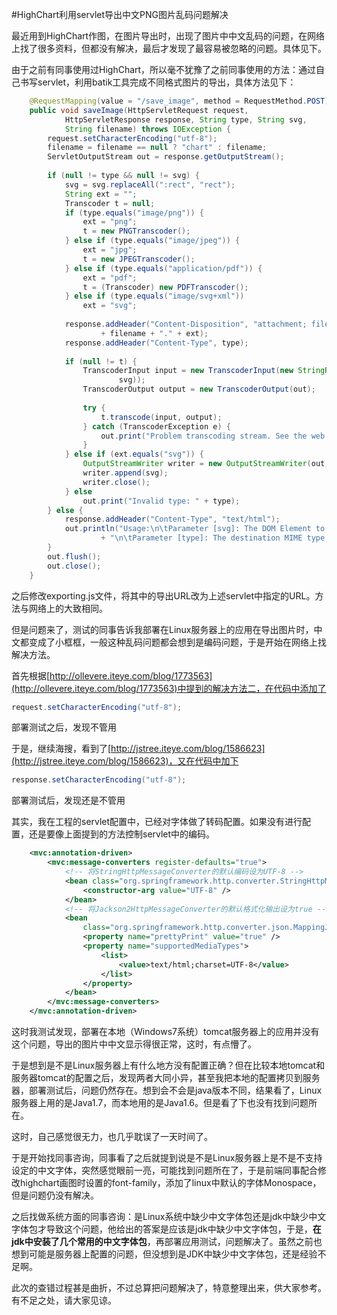 #HighChart利用servlet导出中文PNG图片乱码问题解决

最近用到HighChart作图，在图片导出时，出现了图片中中文乱码的问题，在网络上找了很多资料，但都没有解决，最后才发现了最容易被忽略的问题。具体见下。

由于之前有同事使用过HighChart，所以毫不犹豫了之前同事使用的方法：通过自己书写servlet，利用batik工具完成不同格式图片的导出，具体方法见下：
```java
    @RequestMapping(value = "/save_image", method = RequestMethod.POST)
    public void saveImage(HttpServletRequest request,
            HttpServletResponse response, String type, String svg,
            String filename) throws IOException {
        request.setCharacterEncoding("utf-8");
        filename = filename == null ? "chart" : filename;
        ServletOutputStream out = response.getOutputStream();
 
        if (null != type && null != svg) {
            svg = svg.replaceAll(":rect", "rect");
            String ext = "";
            Transcoder t = null;
            if (type.equals("image/png")) {
                ext = "png";
                t = new PNGTranscoder();
            } else if (type.equals("image/jpeg")) {
                ext = "jpg";
                t = new JPEGTranscoder();
            } else if (type.equals("application/pdf")) {
                ext = "pdf";
                t = (Transcoder) new PDFTranscoder();
            } else if (type.equals("image/svg+xml"))
                ext = "svg";
 
            response.addHeader("Content-Disposition", "attachment; filename="
                    + filename + "." + ext);
            response.addHeader("Content-Type", type);
 
            if (null != t) {
                TranscoderInput input = new TranscoderInput(new StringReader(
                        svg));
                TranscoderOutput output = new TranscoderOutput(out);
 
                try {
                    t.transcode(input, output);
                } catch (TranscoderException e) {
                    out.print("Problem transcoding stream. See the web logs for more details.");
                }
            } else if (ext.equals("svg")) {
                OutputStreamWriter writer = new OutputStreamWriter(out, "UTF-8");
                writer.append(svg);
                writer.close();
            } else
                out.print("Invalid type: " + type);
        } else {
            response.addHeader("Content-Type", "text/html");
            out.println("Usage:\n\tParameter [svg]: The DOM Element to be converted."
                    + "\n\tParameter [type]: The destination MIME type for the elment to be transcoded.");
        }
        out.flush();
        out.close();
    }
```
之后修改exporting.js文件，将其中的导出URL改为上述servlet中指定的URL。方法与网络上的大致相同。

但是问题来了，测试的同事告诉我部署在Linux服务器上的应用在导出图片时，中文都变成了小框框，一般这种乱码问题都会想到是编码问题，于是开始在网络上找解决方法。

首先根据[http://ollevere.iteye.com/blog/1773563](http://ollevere.iteye.com/blog/1773563)中提到的解决方法二，在代码中添加了
```java
request.setCharacterEncoding("utf-8");
```
部署测试之后，发现不管用

于是，继续海搜，看到了[http://jstree.iteye.com/blog/1586623](http://jstree.iteye.com/blog/1586623)，又在代码中加下
```java
response.setCharacterEncoding("utf-8");
```
部署测试后，发现还是不管用

其实，我在工程的servlet配置中，已经对字体做了转码配置。如果没有进行配置，还是要像上面提到的方法控制servlet中的编码。
```xml
    <mvc:annotation-driven>
        <mvc:message-converters register-defaults="true">
            <!-- 将StringHttpMessageConverter的默认编码设为UTF-8 -->
            <bean class="org.springframework.http.converter.StringHttpMessageConverter">
                <constructor-arg value="UTF-8" />
            </bean>
            <!-- 将Jackson2HttpMessageConverter的默认格式化输出设为true -->
            <bean
                class="org.springframework.http.converter.json.MappingJackson2HttpMessageConverter">
                <property name="prettyPrint" value="true" />
                <property name="supportedMediaTypes">
                    <list>
                        <value>text/html;charset=UTF-8</value>
                    </list>
                </property>
            </bean>
        </mvc:message-converters>
    </mvc:annotation-driven>
```
这时我测试发现，部署在本地（Windows7系统）tomcat服务器上的应用并没有这个问题，导出的图片中中文显示得很正常，这时，有点懵了。

于是想到是不是Linux服务器上有什么地方没有配置正确？但在比较本地tomcat和服务器tomcat的配置之后，发现两者大同小异，甚至我把本地的配置拷贝到服务器，部署测试后，问题仍然存在。想到会不会是java版本不同，结果看了，Linux服务器上用的是Java1.7，而本地用的是Java1.6。但是看了下也没有找到问题所在。

这时，自己感觉很无力，也几乎耽误了一天时间了。

于是开始找同事咨询，同事看了之后就提到说是不是Linux服务器上是不是不支持设定的中文字体，突然感觉眼前一亮，可能找到问题所在了，于是前端同事配合修改highchart画图时设置的font-family，添加了linux中默认的字体Monospace，但是问题仍没有解决。

之后找做系统方面的同事咨询：是Linux系统中缺少中文字体包还是jdk中缺少中文字体包才导致这个问题，他给出的答案是应该是jdk中缺少中文字体包，于是，**在jdk中安装了几个常用的中文字体包**，再部署应用测试，问题解决了。虽然之前也想到可能是服务器上配置的问题，但没想到是JDK中缺少中文字体包，还是经验不足啊。

此次的查错过程甚是曲折，不过总算把问题解决了，特意整理出来，供大家参考。有不足之处，请大家见谅。


